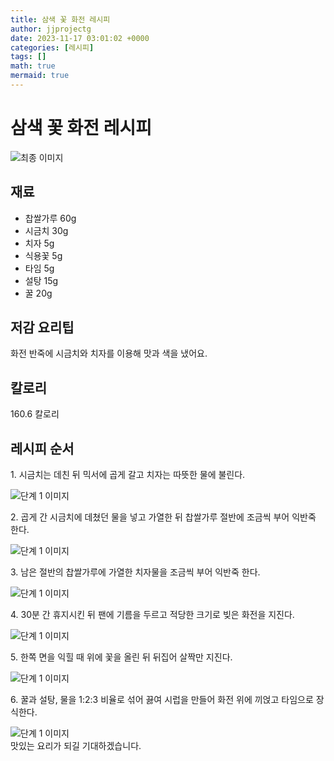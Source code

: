 ```yaml
---
title: 삼색 꽃 화전 레시피
author: jjprojectg
date: 2023-11-17 03:01:02 +0000
categories: [레시피]
tags: []
math: true
mermaid: true
---
```

<meta name="og:type" content="website"/>
<meta charset="UTF-8"/>
<div class="header">
  <h1>삼색 꽃 화전 레시피</h1>
</div>

<div class="container my-4">
  <div class="row">
    <div class="col-12 col-md-6">
      <div class="recipe-image">
        <img src="http://www.foodsafetykorea.go.kr/uploadimg/20190409/20190409044713_1554796033713.jpg" class="step-image" alt="최종 이미지"/>
      </div>
    </div>
    <div class="col-12 col-md-6">
      <div class="ingredients">
        <h2>재료</h2>
        <ul class="card">
          <li> 찹쌀가루 60g </li>
          <li>  시금치 30g </li>
          <li>  치자 5g </li>
          <li>  식용꽃 5g </li>
          <li>  타임 5g </li>
          <li>  설탕 15g </li>
          <li>  꿀 20g </li>
</ul>
      </div>
    </div>
    <div class="col-12 col-md-6">
      <div class="ingredients">
        <h2>저감 요리팁</h2>
        <div class="card"> 
          <p>
            화전 반죽에 시금치와 치자를 이용해 맛과 색을 냈어요.
          </p>
        </div>
      </div>
      <div class="ingredients">
        <h2>칼로리</h2>
        <div class="card"> 
          <p>
            160.6 칼로리
          </p>
        </div>
      </div>
    </div>
  </div>

  <h2 class="my-4">레시피 순서</h2>
  <div class="card recipe-card">
    <div class="card-body recipe-step">
      <p class="card-text step-description">1. 시금치는 데친 뒤 믹서에 곱게 갈고 치자는 따뜻한 물에 불린다.</p>
      <img src="http://www.foodsafetykorea.go.kr/uploadimg/20190409/20190409044806_1554796086957.jpg" alt="단계 1 이미지" class="step-image"/>
    </div>
  </div>
  <div class="card recipe-card">
    <div class="card-body recipe-step">
      <p class="card-text step-description">2. 곱게 간 시금치에 데쳤던 물을 넣고 가열한 뒤 찹쌀가루 절반에 조금씩 부어 익반죽 한다.</p>
      <img src="http://www.foodsafetykorea.go.kr/uploadimg/20190409/20190409044823_1554796103141.jpg" alt="단계 1 이미지" class="step-image"/>
    </div>
  </div>
  <div class="card recipe-card">
    <div class="card-body recipe-step">
      <p class="card-text step-description">3. 남은 절반의 찹쌀가루에 가열한 치자물을 조금씩 부어 익반죽 한다.</p>
      <img src="http://www.foodsafetykorea.go.kr/uploadimg/20190409/20190409044839_1554796119933.jpg" alt="단계 1 이미지" class="step-image"/>
    </div>
  </div>
  <div class="card recipe-card">
    <div class="card-body recipe-step">
      <p class="card-text step-description">4. 30분 간 휴지시킨 뒤 팬에 기름을 두르고 적당한 크기로 빚은 화전을 지진다.</p>
      <img src="http://www.foodsafetykorea.go.kr/uploadimg/20190409/20190409044901_1554796141995.jpg" alt="단계 1 이미지" class="step-image"/>
    </div>
  </div>
  <div class="card recipe-card">
    <div class="card-body recipe-step">
      <p class="card-text step-description">5. 한쪽 면을 익힐 때 위에 꽃을 올린 뒤 뒤집어 살짝만 지진다.</p>
      <img src="http://www.foodsafetykorea.go.kr/uploadimg/20190409/20190409044916_1554796156256.jpg" alt="단계 1 이미지" class="step-image"/>
    </div>
  </div>
  <div class="card recipe-card">
    <div class="card-body recipe-step">
      <p class="card-text step-description">6. 꿀과 설탕, 물을 1:2:3 비율로 섞어 끓여 시럽을 만들어 화전 위에 끼얹고 타임으로 장식한다.</p>
      <img src="http://www.foodsafetykorea.go.kr/uploadimg/20190409/20190409044937_1554796177499.jpg" alt="단계 1 이미지" class="step-image"/>
    </div>
  </div>

</div>
맛있는 요리가 되길 기대하겠습니다.
